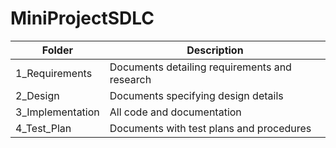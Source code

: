 # MiniProjectSDLC

| Folder         | Description |
|----------------|-------------|
|1_Requirements  |Documents detailing requirements and research|
|2_Design        |Documents specifying design details|
|3_Implementation|All code and documentation|
|4_Test_Plan     | Documents with test plans and procedures|

